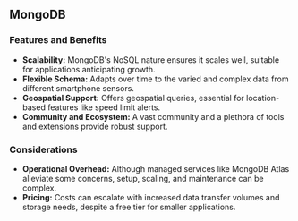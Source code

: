 
## MongoDB

### Features and Benefits
- **Scalability:** MongoDB's NoSQL nature ensures it scales well, suitable for applications anticipating growth.
- **Flexible Schema:** Adapts over time to the varied and complex data from different smartphone sensors.
- **Geospatial Support:** Offers geospatial queries, essential for location-based features like speed limit alerts.
- **Community and Ecosystem:** A vast community and a plethora of tools and extensions provide robust support.

### Considerations
- **Operational Overhead:** Although managed services like MongoDB Atlas alleviate some concerns, setup, scaling, and maintenance can be complex.
- **Pricing:** Costs can escalate with increased data transfer volumes and storage needs, despite a free tier for smaller applications.

